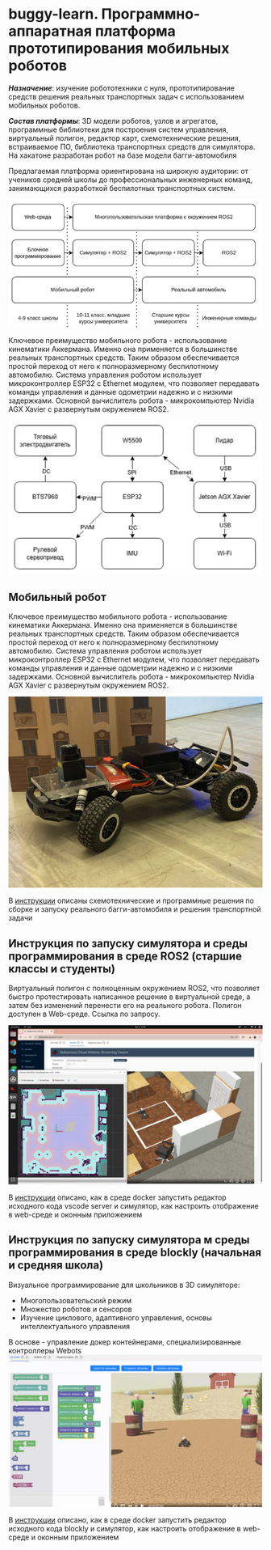 # buggy-learn. Программно-аппаратная платформа прототипирования мобильных роботов

***Назначение***: изучение робототехники с нуля, прототипирование средств решения реальных транспортных задач с использованием мобильных роботов.

***Состав платформы***: 3D модели роботов, узлов и агрегатов, программные библиотеки для построения систем управления, виртуальный полигон, редактор карт, схемотехнические решения, встраиваемое ПО, библиотека транспортных средств для симулятора. На хакатоне разработан робот на базе модели багги-автомобиля

Предлагаемая платформа ориентирована на широкую аудитории: от учеников средней школы до профессиональных инженерных команд, занимающихся разработкой беспилотных транспортных систем.

![Применение](ros2/docs/img/appl.jpeg)

Ключевое преимущество мобильного робота - использование кинематики Аккермана. Именно она применяется в большинстве реальных транспортных средств. Таким образом обеспечивается простой переход от него к полноразмерному беспилотному автомобилю.
Система управления роботом использует микроконтроллер ESP32 с Ethernet модулем, что позволяет передавать команды управления и данные одометрии надежно и с низкими задержками.
Основной вычислитель робота - микрокомпьютер Nvidia AGX Xavier с развернутым окружением ROS2.

![Архитектура](ros2/docs/img/arch.jpeg)

## Мобильный робот

Ключевое преимущество мобильного робота - использование кинематики Аккермана. Именно она применяется в большинстве реальных транспортных средств. Таким образом обеспечивается простой переход от него к полноразмерному беспилотному автомобилю.
Система управления роботом использует микроконтроллер ESP32 с Ethernet модулем, что позволяет передавать команды управления и данные одометрии надежно и с низкими задержками.
Основной вычислитель робота - микрокомпьютер Nvidia AGX Xavier с развернутым окружением ROS2.

![Мобильный робот](ros2/docs/img/buggy-real.jpeg)

В [инструкции](buggy/README.md) описаны схемотехнические и программные решения по сборке и запуску реального багги-автомобиля и решения транспортной задачи


## Инструкция по запуску симулятора и среды программирования в среде ROS2 (старшие классы и студенты)

Виртуальный полигон с полноценным окружением ROS2, что позволяет быстро протестировать написанное решение в виртуальной среде, а затем без изменений перенести его на реального робота. Полигон доступен в Web-среде. Ссылка по запросу.

![](ros2/docs/img/buggy-ros2.jpeg)

В [инструкции](ros2/README.md) описано, как в среде docker запустить редактор исходного кода vscode server и симулятор, как настроить отображение в web-среде и оконным приложением

## Инструкция по запуску симулятора м среды программирования в среде blockly (начальная и средняя школа)
Визуальное программирование для школьников в 3D симуляторе:
- Многопользовательский режим
- Множество роботов и сенсоров
- Изучение циклового, адаптивного управления, основы интеллектуального управления

В основе - управление докер контейнерами, специализированные контроллеры Webots
![](ros2/docs/img/blockly.jpeg)

В [инструкции](blockly/README.md) описано, как в среде docker запустить редактор исходного кода blockly и симулятор, как настроить отображение в web-среде и оконным приложением


